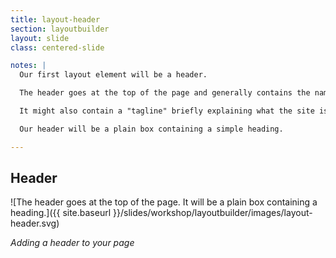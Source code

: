 ```yaml
---
title: layout-header
section: layoutbuilder
layout: slide
class: centered-slide

notes: |
  Our first layout element will be a header.

  The header goes at the top of the page and generally contains the name of the website.

  It might also contain a "tagline" briefly explaining what the site is for.

  Our header will be a plain box containing a simple heading.

---
```



## Header

![The header goes at the top of the page. It will be a plain box containing a heading.]({{ site.baseurl }}/slides/workshop/layoutbuilder/images/layout-header.svg)

_Adding a header to your page_